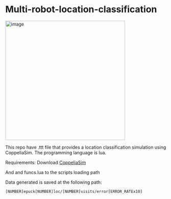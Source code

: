 # Multi-robot-location-classification
<img width="375" alt="image" src="https://github.com/user-attachments/assets/5be4197b-4766-4e1c-8f54-341abc602de4">

This repo have .ttt file that provides a location classification simulation using CoppeliaSim. The programming language is lua.

Requirements:
Download [CoppeliaSim](https://coppeliarobotics.com/)

And and funcs.lua to the scripts loading path

Data generated is saved at the following path:
```
[NUMBER]epuck[NUMBER]loc/[NUMBER]visits/error[ERROR_RATEx10]
```

